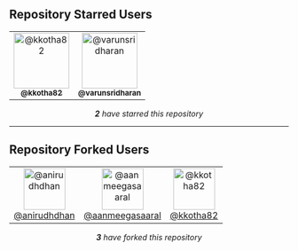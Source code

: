 
## Repository Starred Users
<!-- REPOSITORY_STARS:START -->
<table><tbody><tr><td align="center"> <a href="https://github.com/kkotha82" rel="nofollow"> 
<img src="https://avatars3.githubusercontent.com/u/15326217?v=4" alt="@kkotha82" style="max-width:100%;" width="100px;"> <br/> <sub><b>@kkotha82</b></sub> </a>
</td><td align="center"> <a href="https://github.com/varunsridharan" rel="nofollow"> 
<img src="https://avatars1.githubusercontent.com/u/1884287?v=4" alt="@varunsridharan" style="max-width:100%;" width="100px;"> <br/> <sub><b>@varunsridharan</b></sub> </a>
</td></tr></tbody></table><p align="center"><i><b>2</b> have starred this repository</i></p>
<!-- REPOSITORY_STARS:END -->

---

## Repository Forked Users
<!-- REPOSITORY_FORKS:START -->
<table><tbody><tr><td align="center"><a href="https://github.com/anirudhdhan" rel="nofollow"><img src="https://avatars2.githubusercontent.com/u/68533015?v=4" alt="@anirudhdhan" style="max-width:100%;" width="75px;"><br/>@anirudhdhan</a> </td><td align="center"><a href="https://github.com/aanmeegasaaral" rel="nofollow"><img src="https://avatars0.githubusercontent.com/u/66984783?v=4" alt="@aanmeegasaaral" style="max-width:100%;" width="75px;"><br/>@aanmeegasaaral</a> </td><td align="center"><a href="https://github.com/kkotha82" rel="nofollow"><img src="https://avatars3.githubusercontent.com/u/15326217?v=4" alt="@kkotha82" style="max-width:100%;" width="75px;"><br/>@kkotha82</a> </td></tr></tbody></table><p align="center"><i><b>3</b> have forked this repository</i></p>
<!-- REPOSITORY_FORKS:END -->
